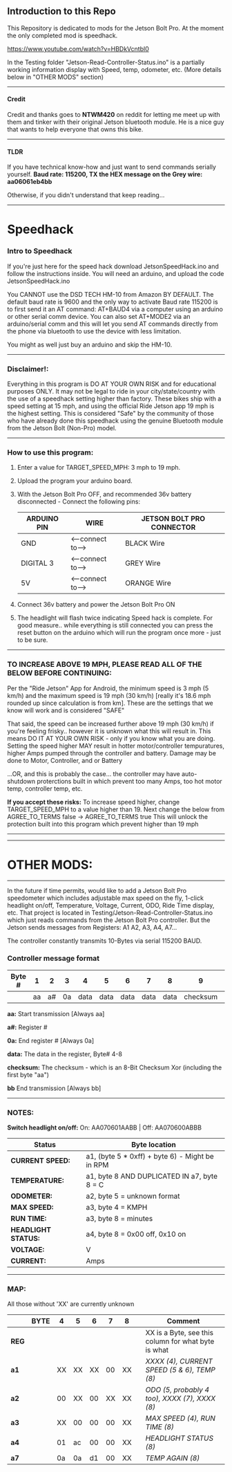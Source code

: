 ## Introduction to this Repo

This Repository is dedicated to mods for the Jetson Bolt Pro. At the moment the only completed mod is speedhack.

https://www.youtube.com/watch?v=HBDkVcntbl0

In the Testing folder "Jetson-Read-Controller-Status.ino" is a partially working information display with Speed, temp, odometer, etc. (More details below in "OTHER MODS" section)

**************

#### Credit

Credit and thanks goes to **NTWM420** on reddit for letting me meet up with them and tinker with their original Jetson bluetooth module.
He is a nice guy that wants to help everyone that owns this bike.

**************

#### TLDR

If you have technical know-how and just want to send commands serially yourself.
**Baud rate: 115200, TX the HEX message on the Grey wire: aa06061eb4bb**

Otherwise, if you didn't understand that keep reading...

**************

# Speedhack

### Intro to Speedhack
If you're just here for the speed hack download JetsonSpeedHack.ino and follow the instructions inside.
You will need an arduino, and upload the code JetsonSpeedHack.ino

You CANNOT use the DSD TECH HM-10 from Amazon BY DEFAULT. The default baud rate is 9600 and the only way to activate Baud rate 115200 is to first send it an AT command: AT+BAUD4 via a computer using an arduino or other serial comm device. You can also set AT+MODE2 via an arduino/serial comm and this will let you send AT commands directly from the phone via bluetooth to use the device with less limitation.

You might as well just buy an arduino and skip the HM-10.

**************

### Disclaimer!:

Everything in this program is DO AT YOUR OWN RISK and for educational purposes ONLY.
It may not be legal to ride in your city/state/country with the use of a speedhack
setting higher than factory.
These bikes ship with a speed setting at 15 mph, and using the official Ride Jetson
app 19 mph is the highest setting. This is considered "Safe" by the community of those
who have already done this speedhack using the genuine Bluetooth module from the
Jetson Bolt (Non-Pro) model.

**************

### How to use this program:

1) Enter a value for TARGET_SPEED_MPH: 3 mph to 19 mph.
2) Upload the program your arduino board.
3) With the Jetson Bolt Pro OFF, and recommended 36v battery disconnected - Connect the following pins:

      | ARDUINO PIN | WIRE             | JETSON BOLT PRO CONNECTOR |
      | ----------- | ---------------  | ------------------------- |
      | GND         | <--connect to--> | BLACK Wire                |
      | DIGITAL 3   | <--connect to--> | GREY Wire                 |
      | 5V          | <--connect to--> | ORANGE Wire               |
   
4) Connect 36v battery and power the Jetson Bolt Pro ON

5) The headlight will flash twice indicating Speed hack is complete. For good measure.. while everything is still connected you can press the reset
   button on the arduino which will run the program once more - just to be sure.

**************

### TO INCREASE ABOVE 19 MPH, PLEASE READ ALL OF THE BELOW BEFORE CONTINUING:

Per the "Ride Jetson" App for Android, the minimum speed is 3 mph (5 km/h) and the
maximum speed is 19 mph (30 km/h) [really it's 18.6 mph rounded up since calculation is from km].
These are the settings that we know will work and is considered "SAFE"

That said, the speed can be increased further above 19 mph (30 km/h) if you're feeling frisky.. however it is
unknown what this will result in. This means DO IT AT YOUR OWN RISK - only if you know what you are doing.
Setting the speed higher MAY result in hotter motor/controller tempuratures, higher Amps pumped through the controller
and battery. Damage may be done to Motor, Controller, and or Battery

...OR, and this is probably the case... the controller may have auto-shutdown proterctions built in which
prevent too many Amps, too hot motor temp, controller temp, etc.

**If you accept these risks:**
To increase speed higher, change TARGET_SPEED_MPH to a value higher than 19. Next change the below from
                         AGREE_TO_TERMS false -> AGREE_TO_TERMS true
This will unlock the protection built into this program which prevent higher than 19 mph

**************

**************

# OTHER MODS:

**************

In the future if time permits, would like to add a Jetson Bolt Pro speedometer which includes adjustable max speed on the fly, 1-click headlight on/off, Temperature, Voltage, Current, ODO, Ride Time display, etc. That project is located in Testing/Jetson-Read-Controller-Status.ino which just reads commands from the Jetson Bolt Pro controller. But the Jetson sends messages from Registers: A1 A2, A3, A4, A7...

The controller constantly transmits 10-Bytes via serial 115200 BAUD.

### Controller message format

| Byte # | 1  | 2  | 3  | 4    | 5    | 6    | 7    | 8    | 9        | 10 |
| ------ | -- | -- | -- | ---- | ---- | ---- | ---- | ---- | -------- | -- |
|        | aa | a# | 0a | data | data | data | data | data | checksum | bb |

**aa:** Start transmission [Always aa]

**a#:** Register #

**0a:** End register # [Always 0a]

**data:** The data in the register, Byte# 4-8

**checksum:** The checksum - which is an 8-Bit Checksum Xor (including the first byte "aa")

**bb** End transmission [Always bb]

**************

### NOTES:

**Switch headlight on/off:** On: AA070601AABB | Off: AA070600ABBB

| Status                |  Byte location                                  |
| --------------------- | ----------------------------------------------- |
| **CURRENT SPEED:**    | a1, (byte 5 * 0xff) + byte 6) - Might be in RPM |
| **TEMPERATURE:**      | a1, byte 8 AND DUPLICATED IN a7, byte 8 = C     |
| **ODOMETER:**         | a2, byte 5 = unknown format                     |
| **MAX SPEED:**        | a3, byte 4 = KMPH                               |
| **RUN TIME:**         | a3, byte 8 = minutes                            |
| **HEADLIGHT STATUS:** | a4, byte 8 = 0x00 off, 0x10 on                  |
| **VOLTAGE:**          | V                                               |
| **CURRENT:**          | Amps                                            |

**************
### MAP:

All those without 'XX' are currently unknown

|         | BYTE|  4  |  5  |  6  |  7  |  8  |     |    Comment                                            |
| ------- | --- | --- | --- | --- | --- | --- | --- | ----------------------------------------------------- |
| **REG** |     |     |     |     |     |     |     |   XX is a Byte, see this column for what byte is what |
| **a1**  |     |  XX |  XX |  XX |  00 |  XX |     |   *XXXX (4), CURRENT SPEED (5 & 6), TEMP (8)*         |
| **a2**  |     |  00 |  XX |  00 |  XX |  XX |     |   *ODO (5, probably 4 too), XXXX (7), XXXX (8)*       |
| **a3**  |     |  XX |  00 |  00 |  00 |  XX |     |   *MAX SPEED (4), RUN TIME (8)*                       |
| **a4**  |     |  01 |  ac |  00 |  00 |  XX |     |   *HEADLIGHT STATUS (8)*                              |
| **a7**  |     |  0a |  0a |  d1 |  00 |  XX |     |   *TEMP AGAIN (8)*                                    |
